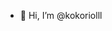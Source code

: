 - 👋 Hi, I’m @kokoriolll
<!---
- 👀 I’m interested in ...
- 🌱 I’m currently learning ...
- 💞️ I’m looking to collaborate on ...
- 📫 How to reach me ...
kokoriolll/kokoriolll is a ✨ special ✨ repository because its `README.md` (this file) appears on your GitHub profile.
You can click the Preview link to take a look at your changes.
--->
